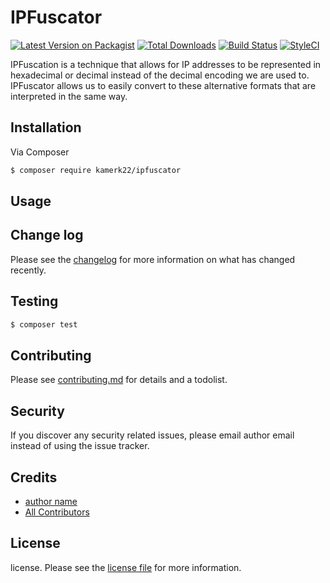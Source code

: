 # IPFuscator

[![Latest Version on Packagist][ico-version]][link-packagist]
[![Total Downloads][ico-downloads]][link-downloads]
[![Build Status][ico-travis]][link-travis]
[![StyleCI][ico-styleci]][link-styleci]

IPFuscation is a technique that allows for IP addresses to be represented in hexadecimal or decimal instead of the decimal encoding we are used to. IPFuscator allows us to easily convert to these alternative formats that are interpreted in the same way.

## Installation

Via Composer

``` bash
$ composer require kamerk22/ipfuscator
```

## Usage

## Change log

Please see the [changelog](changelog.md) for more information on what has changed recently.

## Testing

``` bash
$ composer test
```

## Contributing

Please see [contributing.md](contributing.md) for details and a todolist.

## Security

If you discover any security related issues, please email author email instead of using the issue tracker.

## Credits

- [author name][link-author]
- [All Contributors][link-contributors]

## License

license. Please see the [license file](license.md) for more information.

[ico-version]: https://img.shields.io/packagist/v/kamerk22/ipfuscator.svg?style=flat-square
[ico-downloads]: https://img.shields.io/packagist/dt/kamerk22/ipfuscator.svg?style=flat-square
[ico-travis]: https://img.shields.io/travis/kamerk22/ipfuscator/master.svg?style=flat-square
[ico-styleci]: https://styleci.io/repos/12345678/shield

[link-packagist]: https://packagist.org/packages/kamerk22/ipfuscator
[link-downloads]: https://packagist.org/packages/kamerk22/ipfuscator
[link-travis]: https://travis-ci.org/kamerk22/ipfuscator
[link-styleci]: https://styleci.io/repos/12345678
[link-author]: https://github.com/kamerk22
[link-contributors]: ../../contributors]